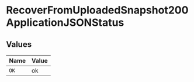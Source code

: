 # RecoverFromUploadedSnapshot200ApplicationJSONStatus


## Values

| Name  | Value |
| ----- | ----- |
| `OK`  | ok    |